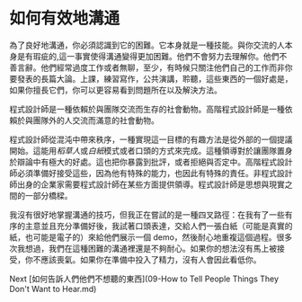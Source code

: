 # 如何有效地溝通
[//]: # (Version:1.0.0)
為了良好地溝通，你必須認識到它的困難。它本身就是一種技能。與你交流的人本身是有瑕疵的,這一事實使得溝通變得更加困難。他們不會努力去理解你。他們不善言辭。他們經常過度工作或者無聊，至少，有時候只關注他們自己的工作而非你要發表的長篇大論。上課，練習寫作，公共演講，聆聽，這些東西的一個好處是，如果你擅長它們，你可以更容易看到問題所在以及解決方法。

程式設計師是一種依賴於與團隊交流而生存的社會動物。高階程式設計師是一種依賴於與團隊外的人交流而滿意的社會動物。

程式設計師從混沌中帶來秩序，一種實現這一目標的有趣方法是從外部的一個提議開始。這能用*稻草人*或*白紙*模式或者口頭的方式來完成。這種領導對於讓團隊置身於辯論中有極大的好處。這也把你暴露到批評，或者拒絕與否定中。高階程式設計師必須準備好接受這些，因為他有特殊的能力，也因此有特殊的責任。非程式設計師出身的企業家需要程式設計師在某些方面提供領導。程式設計師是思想與現實之間的一部分橋樑。

我沒有很好地掌握溝通的技巧，但我正在嘗試的是一種四叉路徑：在我有了一些有序的主意並且充分準備好後，我試著口頭表達，交給人們一張白紙（可能是真實的紙，也可能是電子的）來給他們展示一個 demo，然後耐心地重複這個過程。很多次我想過，我們在這種困難的溝通裡還是不夠耐心。如果你的想法沒有馬上被接受，你不應該喪氣。如果你在準備中投入了精力，沒有人會因此看低你。

Next [如何告訴人們他們不想聽的東西](09-How to Tell People Things They Don't Want to Hear.md)
